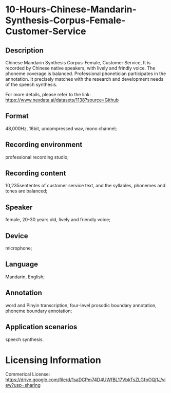 # 10-Hours-Chinese-Mandarin-Synthesis-Corpus-Female-Customer-Service


## Description
Chinese Mandarin Synthesis Corpus-Female, Customer Service, It is recorded by Chinese native speakers, with lively and frindly voice. The phoneme coverage is balanced. Professional phonetician participates in the annotation. It precisely matches with the research and development needs of the speech synthesis.

For more details, please refer to the link: https://www.nexdata.ai/datasets/1138?source=Github


## Format
48,000Hz, 16bit, uncompressed wav, mono channel;

## Recording environment
professional recording studio;

## Recording content
10,235sententes of customer service text, and the syllables, phonemes and tones are balanced;

## Speaker
female, 20-30 years old, lively and friendly voice;

## Device
microphone;

## Language
Mandarin, English;

## Annotation
word and Pinyin transcription, four-level prosodic boundary annotation, phoneme boundary annotation;

## Application scenarios
speech synthesis.

# Licensing Information
Commerical License: https://drive.google.com/file/d/1saDCPm74D4UWfBL17VbkTsZLGfpOQj1J/view?usp=sharing
